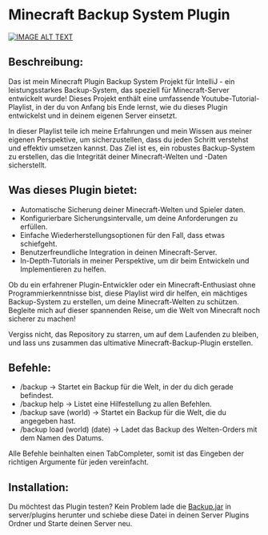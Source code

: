 # Minecraft Backup System Plugin
[![IMAGE ALT TEXT](http://img.youtube.com/vi/inGxldgDhDM/0.jpg)](https://www.youtube.com/playlist?list=PL-eThbjVhiz8AD1nxlUqYvLc0nBZjUd02 "BackupSystem Programmieren") 

## Beschreibung:
Das ist mein Minecraft Plugin Backup System Projekt für IntelliJ - ein leistungsstarkes Backup-System, das speziell für Minecraft-Server entwickelt wurde! Dieses Projekt enthält eine umfassende Youtube-Tutorial-Playlist, in der du von Anfang bis Ende lernst, wie du dieses Plugin entwickelst und in deinem eigenen Server einsetzt.

In dieser Playlist teile ich meine Erfahrungen und mein Wissen aus meiner eigenen Perspektive, um sicherzustellen, dass du jeden Schritt verstehst und effektiv umsetzen kannst. Das Ziel ist es, ein robustes Backup-System zu erstellen, das die Integrität deiner Minecraft-Welten und -Daten sicherstellt.

## Was dieses Plugin bietet:
* Automatische Sicherung deiner Minecraft-Welten und Spieler daten.
* Konfigurierbare Sicherungsintervalle, um deine Anforderungen zu erfüllen.
* Einfache Wiederherstellungsoptionen für den Fall, dass etwas schiefgeht.
* Benutzerfreundliche Integration in deinen Minecraft-Server.
* In-Depth-Tutorials in meiner Perspektive, um dir beim Entwickeln und Implementieren zu helfen.

Ob du ein erfahrener Plugin-Entwickler oder ein Minecraft-Enthusiast ohne Programmierkenntnisse bist, diese Playlist wird dir helfen, ein mächtiges Backup-System zu erstellen, um deine Minecraft-Welten zu schützen. Begleite mich auf dieser spannenden Reise, um die Welt von Minecraft noch sicherer zu machen!

Vergiss nicht, das Repository zu starren, um auf dem Laufenden zu bleiben, und lass uns zusammen das ultimative Minecraft-Backup-Plugin erstellen.

## Befehle:
* /backup → Startet ein Backup für die Welt, in der du dich gerade befindest.
* /backup help → Listet eine Hilfestellung zu allen Befehlen.
* /backup save (world) → Startet ein Backup für die Welt, die du angegeben hast.
* /backup load (world) (date) → Ladet das Backup des Welten-Orders mit dem Namen des Datums.

Alle Befehle beinhalten einen TabCompleter, somit ist das Eingeben der richtigen Argumente für jeden vereinfacht.

## Installation:
Du möchtest das Plugin testen? Kein Problem lade die [Backup.jar](https://github.com/KevReLP/BackupSystem/server/plugins) in server/plugins herunter und schiebe diese Datei in deinen Server Plugins Ordner und Starte deinen Server neu.
